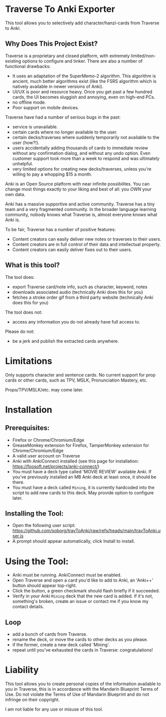 # Traverse To Anki Exporter

This tool allows you to selectively add character/hanzi-cards from Traverse to Anki.

## Why Does This Project Exist?

Traverse is a proprietary and closed platform, with extremely limited/non-existing options to configure and tinker.
There are also a number of functional drawbacks:

* It uses an adaptation of the SuperMemo-2 algorithm. This algorithm is ancient, much better algorithms exist (like the FSRS algorithm which is natively available in newer versions of Anki).
* UI/UX is poor and resource heavy. Once you get past a few hundred cards, the UI becomes sluggish and annoying, even on high-end PCs.
* no offline mode.
* Poor support on mobile devices.

Traverse have had a number of serious bugs in the past: 
* service is unavailable.
* certain cards where no longer available to the user.
* certain decks/traverses where suddenly temporarily not available to the user (how?!).
* users accidentally adding thousands of cards to immediate review without any confirmation dialog, and without any undo option. Even customer support took more than a week to respond and was ultimately unhelpful.
* very limited options for creating new decks/traverses, unless you're willing to pay a whopping $15 a month.

Anki is an Open Source platform with near infinite possibilites. You can change most things exactly to your liking and best of all: you *OWN* your own data.

Anki has a massive supportive and active community. Traverse has a tiny team and a very fragmented community. In the broader language learning community, nobody knows what Traverse is, almost everyone knows what Anki is.

To be fair, Traverse has a number of positive features:
* Content creators can easily deliver new notes or traverses to their users.
* Content creators are in full control of their data and intellectual property.
* Content creators can easily deliver fixes out to their users.


## What is this tool?

The tool does:
* export Traverse card/note info, such as character, keyword, notes
* downloads associated audio (technically Anki does this for you)
* fetches a stroke order gif from a third party website  (technically Anki does this for you)


The tool does not:
* access any information you do not already have full access to.


Please do not:
* be a jerk and publish the extracted cards anywhere.

# Limitations

Only supports character and sentence cards. No current support for prop cards or other cards, such as TPV, MSLK, Pronunciation Mastery, etc.

Props/TPV/MSLK/etc. may come later.

# Installation

## Prerequisites:

* Firefox or Chrome/Chromium/Edge
* GreaseMonkey extension for Firefox, TamperMonkey extension for Chrome/Chromium/Edge
* A valid user account on Traverse
* Anki with AnkiConnect installed (see this page for installation: https://foosoft.net/projects/anki-connect/)
* You must have a deck type called 'MOVIE REVIEW' available Anki. If you've previously installed an MB Anki deck at least once, it should be there.
* You must have a deck called `Mining`, it is currently hardcoded into the script to add new cards to this deck. May provide option to configure later.



## Installing the Tool:

* Open the following user script: https://github.com/soborg/travToAnki/raw/refs/heads/main/travToAnki.user.js
* A prompt should appear automatically, click Install to install.


# Using the Tool:

* Anki must be running. AnkiConnect must be enabled.
* Open Traverse and open a card you'd like to add to Anki, an 'Anki++' button should appear top-right.
* Click the button, a green checkmark should flash briefly if it succeeded.
* Verify in your Anki `Mining` deck that the new card is added. If it's not, something's broken, create an issue or contact me if you know my contact details.


## Loop

* add a bunch of cards from Traverse.
* rename the deck, or move the cards to other decks as you please.
* if the former, create a new deck called 'Mining'.
* repeat until you've exhausted the cards in Traverse: congratulations!



# Liability

This tool allows you to create personal copies of the information available to you in Traverse, this is in accordance with the Mandarin Blueprint Terms of Use.
Do not violate the Terms of Use of Mandarin Blueprint and do not infringe on their copyright.

I am not liable for any use or misuse of this tool.
